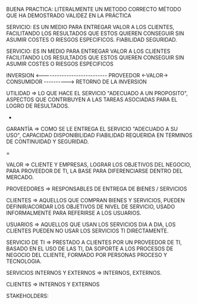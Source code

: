 
BUENA PRACTICA: LITERALMENTE UN METODO CORRECTO 
MÉTODO QUE HA DEMOSTRADO VALIDEZ EN LA PRÁCTICA

SERVICIO: ES UN MEDIO PARA ENTREGAR VALOR A LOS CLIENTES, FACILITANDO LOS RESULTADOS QUE ESTOS QUIEREN CONSEGUIR SIN ASUMIR COSTES O RIESGOS ESPECIFICOS. FIABILIDAD SEGURIDAD.

SERVICIO: ES IN MEDIO PARA ENTREGAR VALOR A LOS CLIENTES FACILITANDO LOS RESULTADOS QUE ESTOS QUIEREN CONSEGUIR SIN ASUMIR COSTES O RIESGOS ESPECIFICOS

INVERSION <---------------------------
PROVEEDOR <-VALOR-> CONSUMIDOR
----------> RETORNO DE LA INVERSION

UTILIDAD => LO QUE HACE EL SERVICIO "ADECUADO A UN PROPOSITO", ASPECTOS QUE CONTRIBUYEN A LAS TAREAS ASOCIADAS PARA EL LOGRO DE RESULTADOS.

+

GARANTÍA => COMO SE LE ENTREGA EL SERVICIO "ADECUADO A SU USO", CAPACIDAD DISPONIBILIDAD FIABILIDAD REQUERIDA EN TERMINOS DE CONTINUIDAD Y SEGURIDAD.

=

VALOR => CLIENTE Y EMPRESAS, LOGRAR LOS OBJETIVOS DEL NEGOCIO, PARA PROVEEDOR DE TI, LA BASE PARA DIFERENCIARSE DENTRO DEL MERCADO.





PROVEEDORES => RESPONSABLES DE ENTREGA DE BIENES / SERVICIOS

CLIENTES => AQUELLOS QUE COMPRAN BIENES Y SERVICIOS, PUEDEN DEFINIR/ACORDAR LOS OBJETIVOS DE NIVEL DE SERVICIO, USADO INFORMALMENTE PARA REFERIRSE A LOS USUARIOS.

USUARIOS => AQUELLOS QUE USAN LOS SERVICIOS DIA A DIA, LOS CLIENTES PUEDEN NO USAR LOS SERVICIOS TI DIRECTAMENTE.

SERVICIO DE TI => PRESTADO A CLIENTES POR UN PROVEEDOR DE TI, BASADO EN EL USO DE LAS TI, DA SOPORTE A LOS PROCESOS DE NEGOCIO DEL CLIENTE, FORMADO POR PERSONAS PROCESO Y TECNOLOGIA.

SERVICIOS INTERNOS Y EXTERNOS => INTERNOS, EXTERNOS.

CLIENTES => INTERNOS Y EXTERNOS

STAKEHOLDERS: 